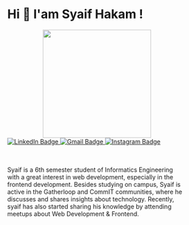 <meta name="viewport" content="width=device-width, initial-scale=1">
<link rel="stylesheet" href="node_modules/github-markdown-css/github-markdown.css">

<style>
  .badges {
    align: center;
  }

  .markdown-body {
    box-sizing: border-box;
		min-width: 200px;
		max-width: 980px;
		margin: 0 auto;
		padding: 45px;
  }
</style>

<div class="markdown-body">
  <h1>Hi 👋 I'am Syaif Hakam !</h1>

<div id="header" align="center">
  <img src="https://media2.giphy.com/media/v1.Y2lkPTc5MGI3NjExN2VvcGxsaTJiaTdnM3ptZ25kbjJjMjcycGR1cDFiZDhhZHEwNXZnOSZlcD12MV9pbnRlcm5hbF9naWZfYnlfaWQmY3Q9cw/dEvfJaOEzxl9AUSzHP/giphy.gif" width="250"/>
</div>

<div class="badges">
  <a href="https://www.linkedin.com/in/syaifhakam/">
    <img src="https://img.shields.io/badge/LinkedIn-blue?style=for-the-badge&logo=linkedin&logoColor=white" alt="LinkedIn Badge"/>
  </a>
  <a href="mailto:saifrikdenim@gmail.com">
    <img src="https://img.shields.io/badge/Gmail-red?style=for-the-badge&logo=gmail&logoColor=white" alt="Gmail Badge"/>
  </a>
  <a href="https://www.instagram.com/syaifhakam/">
    <img src="https://img.shields.io/badge/Instagram-blue?style=for-the-badge&logoColor=white" alt="Instagram Badge"/>
  </a>
</div>

<br>
<br>

<p>Syaif is a 6th semester student of Informatics Engineering with a great interest in web development, especially in the frontend development. Besides studying on campus, Syaif is active in the Gatherloop and CommIT communities, where he discusses and shares insights about technology. Recently, syaif has also started sharing his knowledge by attending meetups about Web Development & Frontend.</p>

</div>
